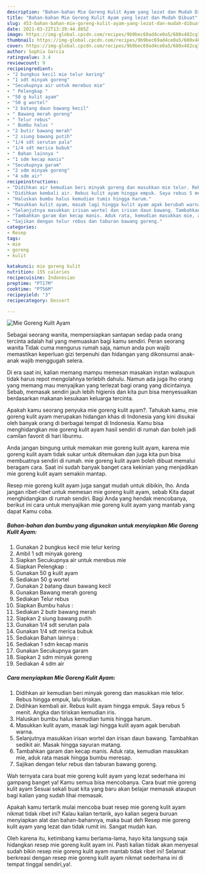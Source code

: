 ```yaml
---
description: "Bahan-bahan Mie Goreng Kulit Ayam yang lezat dan Mudah Dibuat"
title: "Bahan-bahan Mie Goreng Kulit Ayam yang lezat dan Mudah Dibuat"
slug: 453-bahan-bahan-mie-goreng-kulit-ayam-yang-lezat-dan-mudah-dibuat
date: 2021-03-22T13:39:44.885Z
image: https://img-global.cpcdn.com/recipes/9b9bec69ad4ce0a5/680x482cq70/mie-goreng-kulit-ayam-foto-resep-utama.jpg
thumbnail: https://img-global.cpcdn.com/recipes/9b9bec69ad4ce0a5/680x482cq70/mie-goreng-kulit-ayam-foto-resep-utama.jpg
cover: https://img-global.cpcdn.com/recipes/9b9bec69ad4ce0a5/680x482cq70/mie-goreng-kulit-ayam-foto-resep-utama.jpg
author: Sophia Garcia
ratingvalue: 3.4
reviewcount: 9
recipeingredient:
- "2 bungkus kecil mie telur kering"
- "1 sdt minyak goreng"
- "Secukupnya air untuk merebus mie"
- " Pelengkap "
- "50 g kulit ayam"
- "50 g wortel"
- "2 batang daun bawang kecil"
- " Bawang merah goreng"
- " Telur rebus"
- " Bumbu halus "
- "2 butir bawang merah"
- "2 siung bawang putih"
- "1/4 sdt serutan pala"
- "1/4 sdt merica bubuk"
- " Bahan lainnya "
- "1 sdm kecap manis"
- "Secukupnya garam"
- "2 sdm minyak goreng"
- "4 sdm air"
recipeinstructions:
- "Didihkan air kemudian beri minyak goreng dan masukkan mie telor. Rebus hingga empuk, lalu tiriskan."
- "Didihkan kembali air. Rebus kulit ayam hingga empuk. Saya rebus 5 menit. Angka dan tiriskan kemudian iris."
- "Haluskan bumbu halus kemudian tumis hingga harum."
- "Masukkan kulit ayam, masak lagi hingga kulit ayam agak berubah warna."
- "Selanjutnya masukkan irisan wortel dan irisan daun bawang. Tambahkan sedikit air. Masak hingga sayuran matang."
- "Tambahkan garam dan kecap manis. Aduk rata, kemudian masukkan mie, aduk rata masak hingga bumbu meresap."
- "Sajikan dengan telur rebus dan taburan bawang goreng."
categories:
- Resep
tags:
- mie
- goreng
- kulit

katakunci: mie goreng kulit 
nutrition: 155 calories
recipecuisine: Indonesian
preptime: "PT17M"
cooktime: "PT56M"
recipeyield: "3"
recipecategory: Dessert

---
```



![Mie Goreng Kulit Ayam](https://img-global.cpcdn.com/recipes/9b9bec69ad4ce0a5/680x482cq70/mie-goreng-kulit-ayam-foto-resep-utama.jpg)

Sebagai seorang wanita, mempersiapkan santapan sedap pada orang tercinta adalah hal yang memuaskan bagi kamu sendiri. Peran seorang  wanita Tidak cuma mengurus rumah saja, namun anda pun wajib memastikan keperluan gizi terpenuhi dan hidangan yang dikonsumsi anak-anak wajib menggugah selera.

Di era  saat ini, kalian memang mampu memesan masakan instan walaupun tidak harus repot mengolahnya terlebih dahulu. Namun ada juga lho orang yang memang mau menyajikan yang terlezat bagi orang yang dicintainya. Sebab, memasak sendiri jauh lebih higienis dan kita pun bisa menyesuaikan berdasarkan makanan kesukaan keluarga tercinta. 



Apakah kamu seorang penyuka mie goreng kulit ayam?. Tahukah kamu, mie goreng kulit ayam merupakan hidangan khas di Indonesia yang kini disukai oleh banyak orang di berbagai tempat di Indonesia. Kamu bisa menghidangkan mie goreng kulit ayam hasil sendiri di rumah dan boleh jadi camilan favorit di hari liburmu.

Anda jangan bingung untuk memakan mie goreng kulit ayam, karena mie goreng kulit ayam tidak sukar untuk ditemukan dan juga kita pun bisa membuatnya sendiri di rumah. mie goreng kulit ayam boleh dibuat memalui beragam cara. Saat ini sudah banyak banget cara kekinian yang menjadikan mie goreng kulit ayam semakin mantap.

Resep mie goreng kulit ayam juga sangat mudah untuk dibikin, lho. Anda jangan ribet-ribet untuk memesan mie goreng kulit ayam, sebab Kita dapat menghidangkan di rumah sendiri. Bagi Anda yang hendak mencobanya, berikut ini cara untuk menyajikan mie goreng kulit ayam yang mantab yang dapat Kamu coba.

<!--inarticleads1-->

##### Bahan-bahan dan bumbu yang digunakan untuk menyiapkan Mie Goreng Kulit Ayam:

1. Gunakan 2 bungkus kecil mie telur kering
1. Ambil 1 sdt minyak goreng
1. Siapkan Secukupnya air untuk merebus mie
1. Siapkan  Pelengkap :
1. Gunakan 50 g kulit ayam
1. Sediakan 50 g wortel
1. Gunakan 2 batang daun bawang kecil
1. Gunakan  Bawang merah goreng
1. Sediakan  Telur rebus
1. Siapkan  Bumbu halus :
1. Sediakan 2 butir bawang merah
1. Siapkan 2 siung bawang putih
1. Gunakan 1/4 sdt serutan pala
1. Gunakan 1/4 sdt merica bubuk
1. Sediakan  Bahan lainnya :
1. Sediakan 1 sdm kecap manis
1. Gunakan Secukupnya garam
1. Siapkan 2 sdm minyak goreng
1. Sediakan 4 sdm air




<!--inarticleads2-->

##### Cara menyiapkan Mie Goreng Kulit Ayam:

1. Didihkan air kemudian beri minyak goreng dan masukkan mie telor. Rebus hingga empuk, lalu tiriskan.
1. Didihkan kembali air. Rebus kulit ayam hingga empuk. Saya rebus 5 menit. Angka dan tiriskan kemudian iris.
1. Haluskan bumbu halus kemudian tumis hingga harum.
1. Masukkan kulit ayam, masak lagi hingga kulit ayam agak berubah warna.
1. Selanjutnya masukkan irisan wortel dan irisan daun bawang. Tambahkan sedikit air. Masak hingga sayuran matang.
1. Tambahkan garam dan kecap manis. Aduk rata, kemudian masukkan mie, aduk rata masak hingga bumbu meresap.
1. Sajikan dengan telur rebus dan taburan bawang goreng.




Wah ternyata cara buat mie goreng kulit ayam yang lezat sederhana ini gampang banget ya! Kamu semua bisa mencobanya. Cara buat mie goreng kulit ayam Sesuai sekali buat kita yang baru akan belajar memasak ataupun bagi kalian yang sudah lihai memasak.

Apakah kamu tertarik mulai mencoba buat resep mie goreng kulit ayam nikmat tidak ribet ini? Kalau kalian tertarik, ayo kalian segera buruan menyiapkan alat dan bahan-bahannya, maka buat deh Resep mie goreng kulit ayam yang lezat dan tidak rumit ini. Sangat mudah kan. 

Oleh karena itu, ketimbang kamu berlama-lama, hayo kita langsung saja hidangkan resep mie goreng kulit ayam ini. Pasti kalian tiidak akan menyesal sudah bikin resep mie goreng kulit ayam mantab tidak ribet ini! Selamat berkreasi dengan resep mie goreng kulit ayam nikmat sederhana ini di tempat tinggal sendiri,ya!.

